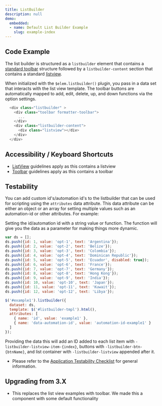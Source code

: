 ```yaml
---
title: ListBuilder
description: null
demo:
  embedded:
  - name: Default List Builder Example
    slug: example-index
---
```


## Code Example

The list builder is structured as a `listbuilder` element that contains a [standard toolbar](./toolbar) structure followed by a `listbuilder-content` section that contains a standard [listview]( ./listview).

When initialized with the `$elem.listbuilder()` plugin, you pass in a data set that interacts with the list view template. The toolbar buttons are automatically mapped to add, edit, delete, up, and down functions via the option settings.

```javascript
  <div class="listbuilder" >
    <div class="toolbar formatter-toolbar">
      ...
    </div>
    <div class="listbuilder-content">
      <div class="listview"></div>
    </div>
  </div>
```

## Accessibility / Keyboard Shortcuts

- [ListView](./listview) guidelines apply as this contains a listview
- [Toolbar](./toolbar) guidelines apply as this contains a toolbar

## Testability

You can add custom id's/automation id's to the listbuilder that can be used for scripting using the `attributes` data attribute. This data attribute can be either an object or an array for setting multiple values such as an automation-id or other attributes. For example:

Setting the id/automation id with a string value or function. The function will give you the data as a parameter for making things more dynamic.

```js
var ds = [];
ds.push({id: 1, value: 'opt-1', text: 'Argentina'});
ds.push({id: 2, value: 'opt-2', text: 'Belize'});
ds.push({id: 3, value: 'opt-3', text: 'Colombia'});
ds.push({id: 4, value: 'opt-4', text: 'Dominican Republic'});
ds.push({id: 5, value: 'opt-5', text: 'Ecuador', disabled: true});
ds.push({id: 6, value: 'opt-6', text: 'France'});
ds.push({id: 7, value: 'opt-7', text: 'Germany'});
ds.push({id: 8, value: 'opt-8', text: 'Hong Kong'});
ds.push({id: 9, value: 'opt-9', text: 'India'});
ds.push({id: 10, value: 'opt-10', text: 'Japan'});
ds.push({id: 11, value: 'opt-11', text: 'Kuwait'});
ds.push({id: 12, value: 'opt-12', text: 'Libya'});

$('#example1').listbuilder({
  dataset: ds,
  template: $('#listbuilder-tmpl').html(),
  attributes: [
    { name: 'id', value: 'example1' },
    { name: 'data-automation-id', value: 'automation-id-example1' }
  ]
});
```

Providing the data this will add an ID added to each list item with `-listbuilder-listview-item-{index}`, buttons with `-listbuilder-btn-{btnName}`, and list container with `-listbuilder-listview` appended after it.

- Please refer to the [Application Testability Checklist](https://design.infor.com/resources/application-testability-checklist) for general information.

## Upgrading from 3.X

- This replaces the list view examples with toolbar. We made this a component with some default functionality
